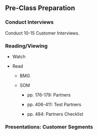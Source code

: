 ## Pre-Class Preparation

### Conduct Interviews

Conduct 10-15 Customer Interviews.

### Reading/Viewing

* Watch

* Read

    * BMG

    * SOM

        * pp. 176-179: Partners

        * pp. 406-411: Test Partners

        * pp. 484: Partners Checklist

### Presentations: Customer Segments
